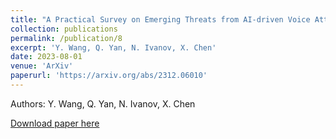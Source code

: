 ```yaml
---
title: "A Practical Survey on Emerging Threats from AI-driven Voice Attacks: How Vulnerable are Commercial Voice Control Systems?"
collection: publications
permalink: /publication/8
excerpt: 'Y. Wang, Q. Yan, N. Ivanov, X. Chen'
date: 2023-08-01
venue: 'ArXiv'
paperurl: 'https://arxiv.org/abs/2312.06010'
---
```

Authors: Y. Wang, Q. Yan, N. Ivanov, X. Chen

<!-- [Slides](https://yuandaw.github.io/publidations/) -->

[Download paper here](https://arxiv.org/abs/2312.06010)